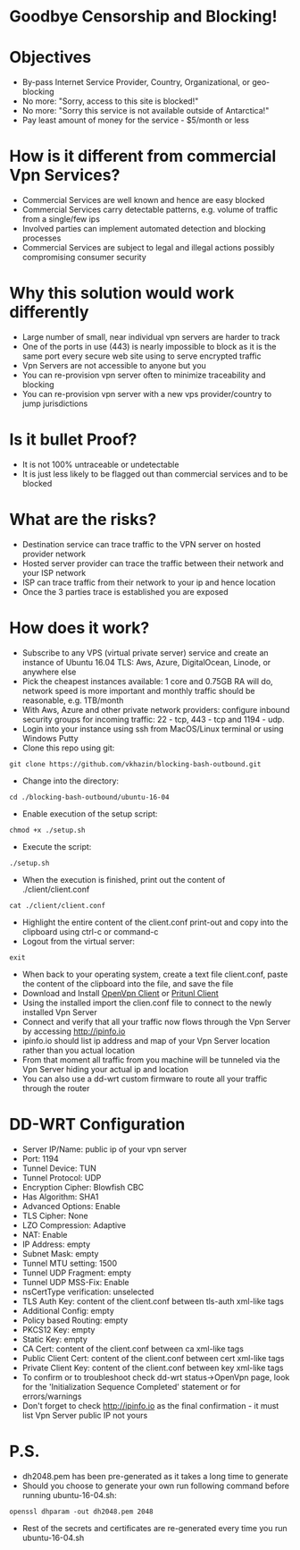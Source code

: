 # Goodbye Censorship and Blocking! #

# Objectives #
* By-pass Internet Service Provider, Country, Organizational, or geo-blocking
* No more: "Sorry, access to this site is blocked!"
* No more: "Sorry this service is not available outside of Antarctica!"
* Pay least amount of money for the service - $5/month or less

# How is it different from commercial Vpn Services? #
* Commercial Services are well known and hence are easy blocked 
* Commercial Services carry detectable patterns, e.g. volume of traffic from a single/few ips
* Involved parties can implement automated detection and blocking processes
* Commercial Services are subject to legal and illegal actions possibly compromising consumer security

# Why this solution would work differently #
* Large number of small, near individual vpn servers are harder to track
* One of the ports in use (443) is nearly impossible to block as it is the same port every secure web site using to serve encrypted traffic
* Vpn Servers are not accessible to anyone but you
* You can re-provision vpn server often to minimize traceability and blocking
* You can re-provision vpn server with a new vps provider/country to jump jurisdictions

# Is it bullet Proof? #
* It is not 100% untraceable or undetectable
* It is just less likely to be flagged out than commercial services and to be blocked

# What are the risks? #
* Destination service can trace traffic to the VPN server on hosted provider network
* Hosted server provider can trace the traffic between their network and your ISP network
* ISP can trace traffic from their network to your ip and hence location
* Once the 3 parties trace is established you are exposed

# How does it work? #
* Subscribe to any VPS (virtual private server) service and create an instance of Ubuntu 16.04 TLS: Aws, Azure, DigitalOcean, Linode, or anywhere else
* Pick the cheapest instances available: 1 core and 0.75GB RA will do, network speed is more important and monthly traffic should be reasonable, e.g. 1TB/month
* With Aws, Azure and other private network providers: configure inbound security groups for incoming traffic: 22 - tcp, 443 - tcp and 1194 - udp.
* Login into your instance using ssh from MacOS/Linux terminal or using Windows Putty
* Clone this repo using git:
```
git clone https://github.com/vkhazin/blocking-bash-outbound.git
```
* Change into the directory:
```
cd ./blocking-bash-outbound/ubuntu-16-04
```
* Enable execution of the setup script:
```
chmod +x ./setup.sh
```
* Execute the script:
```
./setup.sh
```
* When the execution is finished, print out the content of ./client/client.conf
```
cat ./client/client.conf
```
* Highlight the entire content of the client.conf print-out and copy into the clipboard using ctrl-c or command-c
* Logout from the virtual server:
```
exit
```
* When back to your operating system, create a text file client.conf, paste the content of the clipboard into the file, and save the file
* Download and Install [OpenVpn Client](https://openvpn.net/index.php/open-source/downloads.html) or [Pritunl Client](https://client.pritunl.com/)
* Using the installed import the clien.conf file to connect to the newly installed Vpn Server
* Connect and verify that all your traffic now flows through the Vpn Server by accessing http://ipinfo.io
* ipinfo.io should list ip address and map of your Vpn Server location rather than you actual location
* From that moment all traffic from you machine will be tunneled via the Vpn Server hiding your actual ip and location
* You can also use a dd-wrt custom firmware to route all your traffic through the router


# DD-WRT Configuration #
* Server IP/Name: public ip of your vpn server
* Port: 1194
* Tunnel Device: TUN
* Tunnel Protocol: UDP
* Encryption Cipher: Blowfish CBC
* Has Algorithm: SHA1
* Advanced Options: Enable
* TLS Cipher: None
* LZO Compression: Adaptive
* NAT: Enable
* IP Address: empty
* Subnet Mask: empty
* Tunnel MTU setting: 1500
* Tunnel UDP Fragment: empty
* Tunnel UDP MSS-Fix: Enable
* nsCertType verification: unselected
* TLS Auth Key: content of the client.conf between tls-auth xml-like tags
* Additional Config: empty
* Policy based Routing: empty
* PKCS12 Key: empty
* Static Key: empty
* CA Cert: content of the client.conf between ca xml-like tags
* Public Client Cert: content of the client.conf between cert xml-like tags
* Private Client Key: content of the client.conf between key xml-like tags
* To confirm or to troubleshoot check dd-wrt status->OpenVpn page, look for the 'Initialization Sequence Completed' statement or for errors/warnings
* Don't forget to check http://ipinfo.io as the final confirmation - it must list Vpn Server public IP not yours

# P.S. #
* dh2048.pem has been pre-generated as it takes a long time to generate
* Should you choose to generate your own run following command before running ubuntu-16-04.sh:
```
openssl dhparam -out dh2048.pem 2048
```
* Rest of the secrets and certificates are re-generated every time you run ubuntu-16-04.sh